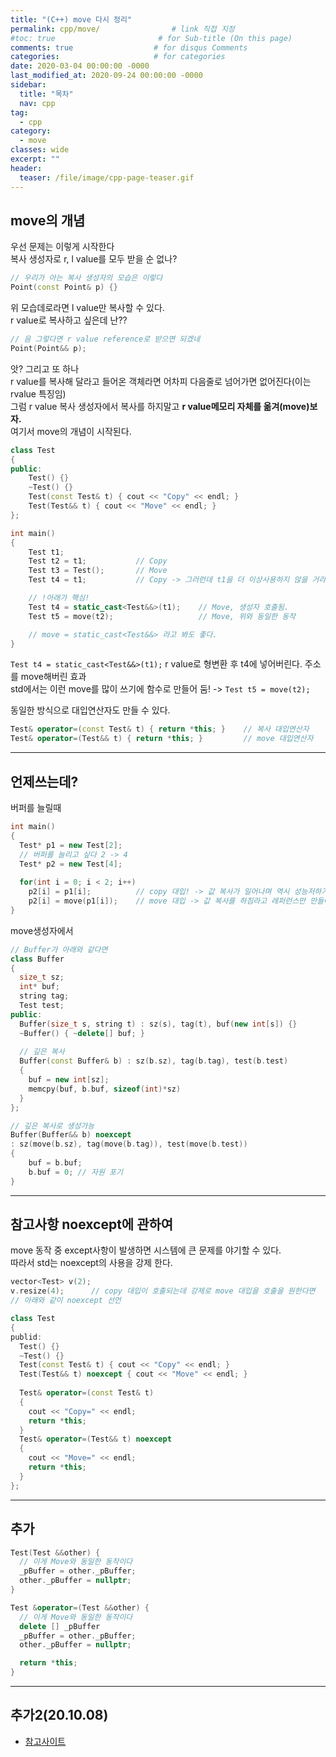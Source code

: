 ```yaml
---
title: "(C++) move 다시 정리"
permalink: cpp/move/                # link 직접 지정
#toc: true                       # for Sub-title (On this page)
comments: true                  # for disqus Comments
categories:                     # for categories
date: 2020-03-04 00:00:00 -0000
last_modified_at: 2020-09-24 00:00:00 -0000
sidebar:
  title: "목차"
  nav: cpp
tag:
  - cpp
category:
  - move
classes: wide
excerpt: ""
header:
  teaser: /file/image/cpp-page-teaser.gif
---
```


## move의 개념

우선 문제는 이렇게 시작한다<br>
복사 생성자로 r, l value를 모두 받을 순 없나?<br>

```cpp
// 우리가 아는 복사 생성자의 모습은 이렇다
Point(const Point& p) {}
```

위 모습데로라면 l value만 복사할 수 있다.<br>
r value로 복사하고 싶은데 난??<br>

```cpp
// 음 그렇다면 r value reference로 받으면 되겠네
Point(Point&& p);
```

앗? 그리고 또 하나<br>
r value를 복사해 달라고 들어온 객체라면 어차피 다음줄로 넘어가면 없어진다(이는 rvalue 특징임)<br>
그럼 r value 복사 생성자에서 복사를 하지말고 **r value메모리 자체를 옮겨(move)보자.**<br>
여기서 move의 개념이 시작된다.<br>

```cpp
class Test
{
public:
    Test() {}
    ~Test() {}
    Test(const Test& t) { cout << "Copy" << endl; }
    Test(Test&& t) { cout << "Move" << endl; }
};

int main()
{
    Test t1;
    Test t2 = t1;           // Copy
    Test t3 = Test();       // Move
    Test t4 = t1;           // Copy -> 그러런데 t1을 더 이상사용하지 않을 거라면?

    // !아래가 핵심!
    Test t4 = static_cast<Test&&>(t1);    // Move, 생성자 호출됨.
    Test t5 = move(t2);                   // Move, 위와 동일한 동작

    // move = static_cast<Test&&> 라고 봐도 좋다.
}
```

`Test t4 = static_cast<Test&&>(t1);` r value로 형변환 후 t4에 넣어버린다. 주소를 move해버린 효과<Br>
std에서는 이런 move를 많이 쓰기에 함수로 만들어 둠! -> `Test t5 = move(t2);`<br>

동일한 방식으로 대입연산자도 만들 수 있다.

```cpp
Test& operator=(const Test& t) { return *this; }    // 복사 대입연산자
Test& operator=(Test&& t) { return *this; }         // move 대입연산자
```

---

## 언제쓰는데?

버퍼를 늘릴때

```cpp
int main()
{
  Test* p1 = new Test[2];
  // 버퍼를 늘리고 싶다 2 -> 4
  Test* p2 = new Test[4];
  
  for(int i = 0; i < 2; i++)
    p2[i] = p1[i];          // copy 대입! -> 값 복사가 일어나며 역시 성능저하가 발생
    p2[i] = move(p1[i]);    // move 대입 -> 값 복사를 하짐라고 레퍼런스만 만들어라, 성능 향상을 본다.
}
```

move생성자에서

```cpp
// Buffer가 아래와 같다면
class Buffer
{
  size_t sz;
  int* buf;
  string tag;
  Test test;
public:
  Buffer(size_t s, string t) : sz(s), tag(t), buf(new int[s]) {}
  ~Buffer() { ~delete[] buf; }
  
  // 깊은 복사
  Buffer(const Buffer& b) : sz(b.sz), tag(b.tag), test(b.test)
  {
    buf = new int[sz];
    memcpy(buf, b.buf, sizeof(int)*sz)
  }
};
```

```cpp
// 깊은 복사로 생성가능
Buffer(Buffer&& b) noexcept
: sz(move(b.sz), tag(move(b.tag)), test(move(b.test))
{
    buf = b.buf;
    b.buf = 0; // 자원 포기
}
```

---

## 참고사항 noexcept에 관하여

move 동작 중 except사항이 발생하면 시스템에 큰 문제를 야기할 수 있다.<br>
따라서 std는 noexcept의 사용을 강제 한다.<br>

```cpp
vector<Test> v(2);
v.resize(4);      // copy 대입이 호출되는데 강제로 move 대입을 호출을 원한다면
// 아래와 같이 noexcept 선언

class Test
{
publid:
  Test() {}
  ~Test() {}
  Test(const Test& t) { cout << "Copy" << endl; }
  Test(Test&& t) noexcept { cout << "Move" << endl; }
  
  Test& operator=(const Test& t)
  {
    cout << "Copy=" << endl;
    return *this;
  }
  Test& operator=(Test&& t) noexcept
  {
    cout << "Move=" << endl;
    return *this;
  }
};
```

---

## 추가

```cpp
Test(Test &&other) {
  // 이게 Move와 동일한 동작이다
  _pBuffer = other._pBuffer;
  other._pBuffer = nullptr;
}
```

```cpp
Test &operator=(Test &&other) {
  // 이게 Move와 동일한 동작이다
  delete [] _pBuffer
  _pBuffer = other._pBuffer;
  other._pBuffer = nullptr;

  return *this;
}
```

---

## 추가2(20.10.08)

* [참고사이트](https://www.youtube.com/watch?v=IOkgBrXCtfo&list=PL5jc9xFGsL8FWtnZBeTqZBbniyw0uHyaH&index=3)